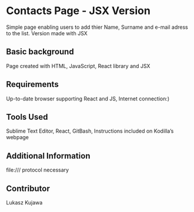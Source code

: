 Contacts Page - JSX Version
====================

Simple page enabling users to add thier Name, Surname and e-mail adress to the list. Version made with JSX

Basic background
---------------------
Page created with HTML, JavaScript, React library and JSX

Requirements
---------------------
Up-to-date browser supporting React and JS, Internet connection:)

Tools Used
---------------------
Sublime Text Editor, React, GitBash, Instructions included on Kodilla’s webpage 

Additional Information
---------------------
file:/// protocol necessary

Contributor
---------------------
Lukasz Kujawa